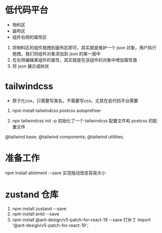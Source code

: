 # 低代码平台
- 物料区
- 画布区
- 组件右侧的属性区

1. 将物料区的组件拖拽到画布区即可，其实就是维护一个 json 对象，用户执行拖拽，我们将组件对象添加到 json 的某一层中
2. 在右侧编辑某组件的属性，其实就是在该组件的对象中增加属性值
3. 将 json 展示成树状

# tailwindcss
- 原子化css，只需要写类名，不需要写css，尤其在低代码平台需要
1. npm install tailwindcss postcss autoprefixer

2. npx tailwindcss init -p 初始化了一个 tailwindcss 配置文件和 postcss 的配置文件

@tailwind base;
@tailwind components;
@tailwind utilities;

# 准备工作
npm install allotment --save  实现拖动改变容易大小

# zustand 仓库
1. npm install zustand --save
2. npm install antd --save
3. npm install @ant-design/v5-patch-for-react-19 --save  打补丁
import '@ant-design/v5-patch-for-react-19';
